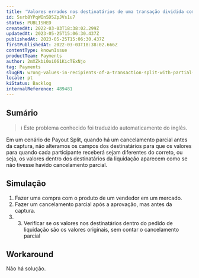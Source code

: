 ```yaml
---
title: 'Valores errados nos destinatários de uma transação dividida com cancelamento parcial.'
id: 5srb8YPqWIn5D5ZpJVs1u7
status: PUBLISHED
createdAt: 2022-03-03T18:38:02.299Z
updatedAt: 2023-05-25T15:06:30.437Z
publishedAt: 2023-05-25T15:06:30.437Z
firstPublishedAt: 2022-03-03T18:38:02.666Z
contentType: knownIssue
productTeam: Payments
author: 2mXZkbi0oi061KicTExNjo
tag: Payments
slugEN: wrong-values-in-recipients-of-a-transaction-split-with-partial-cancellation
locale: pt
kiStatus: Backlog
internalReference: 489481
---
```


## Sumário

>ℹ️ Este problema conhecido foi traduzido automaticamente do inglês.


Em um cenário de Payout Split, quando há um cancelamento parcial antes da captura, não alteramos os campos dos destinatários para que os valores para quando cada participante receberá sejam diferentes do correto, ou seja, os valores dentro dos destinatários da liquidação aparecem como se não tivesse havido cancelamento parcial.

##


## Simulação


1. Fazer uma compra com o produto de um vendedor em um mercado.
2. Fazer um cancelamento parcial após a aprovação, mas antes da captura.
3. 3. Verificar se os valores nos destinatários dentro do pedido de liquidação são os valores originais, sem contar o cancelamento parcial




## Workaround


Não há solução.

